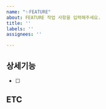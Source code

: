 ```yaml
---
name: "✨FEATURE"
about: FEATURE 작업 사항을 입력해주세요.
title: ''
labels: ''
assignees: ''

---
```


## 상세기능
- [ ] 

## ETC
